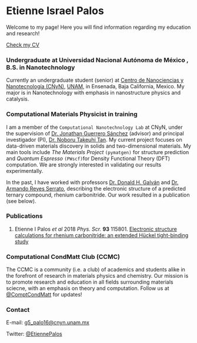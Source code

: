 # Etienne Israel Palos

Welcome to my page! Here you will find information regarding my education and research! 

[Check my CV](etiennepalos.github.io/portfolio/E_Palos_CV.pdf)



### Undergraduate at Universidad Nacional Autónoma de México , B.S. in Nanotechnology

Currently an undergraduate student (senior) at [Centro de Nanociencias y Nanotecnología (CNyN)](https://www.cnyn.unam.mx/), [UNAM](https://www.unam.mx/), in Ensenada, Baja California, Mexico. My major is in Nanotechnology with emphasis in nanostructure physics and catalysis.



### Computational Materials Physicist in training
I am a member of the `Computational Nanotechnology Lab` at CNyN, under the supervision of [Dr. Jonathan Guerrero Sánchez](https://scholar.google.com.mx/citations?user=XOBMvEIAAAAJ&hl=en&oi=ao) (advisor) and principal investigador (PI), [Dr. Noboru Takeuhi Tan](https://scholar.google.com.mx/citations?user=NK4ag9QAAAAJ&hl=en). My current project focuses on data-driven materials discovery in solids and two-dimensional materials. My main tools include _The Materials Project_ `(pymatgen)` for structure prediction and _Quantum Espresso_ `(PWscf)`for Density Functional Theory (DFT) computation. We are strongly interested in validating our results experimentally.


In the past, I have worked with professors [Dr. Donald H. Galván](https://www.researchgate.net/profile/Donald_Galvan) and [Dr. Armando Reyes Serrato](https://scholar.google.com.mx/citations?user=WunCTY8AAAAJ&hl=en), describing the electronic structure of a predicted ternary compound, rhenium carbonitride. Our work resulted in a publication (see below). 

### Publications 
1. Etienne I Palos _et al_ 2018 _Phys. Scr._ **93** 115801. [Electronic structure calculations for rhenium carbonitride: an extended Hückel tight-binding study](https://doi.org/10.1088/1402-4896/aae14c) 

### Computational CondMatt Club (CCMC) 
The CCMC is a community (i.e. a club) of academics and students alike in the forefront of research in materials physics and chemistry. Our mission is to promote research and education in all fields surrounding materials sciecne, with an emphasis on theory and computation. Follow us at [@ComptCondMatt](https://twitter.com/ComptCondMatt) for updates!

### Contact 
E-mail: g5_palo16@cnyn.unam.mx 

Twitter: [@EtiennePalos](https://twitter.com/EtiennePalos)

